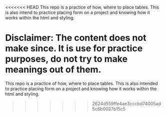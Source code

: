 <<<<<<< HEAD
This repo is a practice of how, where to place tables. This is also intend to practice placing form on a project and knowing how it works within the html and styling.

Disclaimer: The content does not make since. It is use for practice purposes, do not try to make meanings out of them.
=======
This repo is a practice of how, where to place tables. This is also intended to practice placing form on a project and knowing how it works within the html and styling.
>>>>>>> 2624d559ffe4ae3cccbd74005ad5c6b0027b15c5
